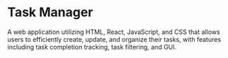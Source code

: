 # Task Manager
A web application utilizing HTML, React, JavaScript, and CSS that allows users to efficiently create, update, and organize their tasks, with features including task completion tracking, task filtering, and GUI.
